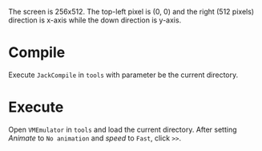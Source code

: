 The screen is 256x512. The top-left pixel is (0, 0) and the right (512 pixels) direction is x-axis while the down direction is y-axis.  

# Compile
Execute `JackCompile` in `tools` with parameter be the current directory.  

# Execute
Open `VMEmulator` in `tools` and load the current directory. After setting *Animate* to `No animation` and *speed* to `Fast`, click `>>`.
